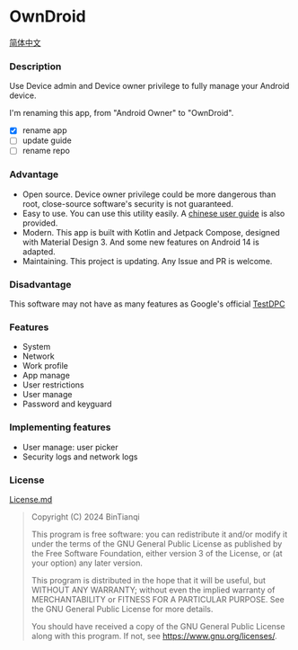 # OwnDroid

[简体中文](Readme.md)

### Description

Use Device admin and Device owner privilege to fully manage your Android device. 

I'm renaming this app, from "Android Owner" to "OwnDroid". 

- [x] rename app
- [ ] update guide
- [ ] rename repo

### Advantage

- Open source. Device owner privilege could be more dangerous than root, close-source software's security is not guaranteed. 
- Easy to use. You can use this utility easily. A [chinese user guide](Guide.md) is also provided. 
- Modern. This app is built with Kotlin and Jetpack Compose, designed with Material Design 3. And some new features on Android 14 is adapted. 
- Maintaining. This project is updating. Any Issue and PR is welcome. 

### Disadvantage

This software may not have as many features as Google's official [TestDPC](https://github.com/googlesamples/android-testdpc) 

### Features

- System
- Network
- Work profile
- App manage
- User restrictions
- User manage
- Password and keyguard

### Implementing features

- User manage: user picker
- Security logs and network logs

### License

[License.md](License.md)

> Copyright (C)  2024  BinTianqi
>
> This program is free software: you can redistribute it and/or modify it under the terms of the GNU General Public License as published by the Free Software Foundation, either version 3 of the License, or (at your option) any later version.
>
> This program is distributed in the hope that it will be useful, but WITHOUT ANY WARRANTY; without even the implied warranty of MERCHANTABILITY or FITNESS FOR A PARTICULAR PURPOSE.  See the GNU General Public License for more details.
>
> You should have received a copy of the GNU General Public License along with this program.  If not, see <https://www.gnu.org/licenses/>.
